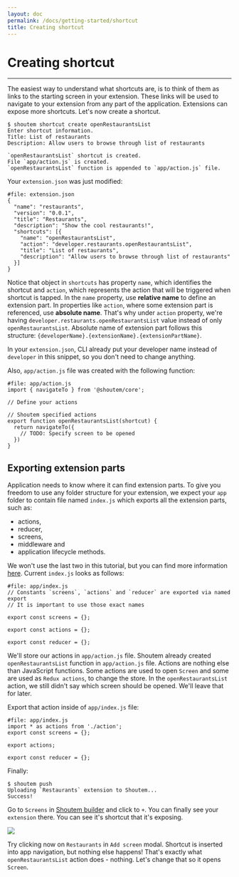 ```yaml
---
layout: doc
permalink: /docs/getting-started/shortcut
title: Creating shortcut
---
```


# Creating shortcut
<hr />

The easiest way to understand what shortcuts are, is to think of them as links to the starting screen in your extension. These links will be used to navigate to your extension from any part of the application. Extensions can expose more shortcuts. Let's now create a shortcut.

```ShellSession
$ shoutem shortcut create openRestaurantsList
Enter shortcut information.
Title: List of restaurants
Description: Allow users to browse through list of restaurants

`openRestaurantsList` shortcut is created.
File `app/action.js` is created.
`openRestaurantsList` function is appended to `app/action.js` file.
```

Your `extension.json` was just modified:

```json{6-11}
#file: extension.json
{
  "name": "restaurants",
  "version": "0.0.1",
  "title": "Restaurants",
  "description": "Show the cool restaurants!",
  "shortcuts": [{
    "name": "openRestaurantsList",
    "action": "developer.restaurants.openRestaurantsList",
    "title": "List of restaurants",
    "description": "Allow users to browse through list of restaurants"
  }]
}
```

Notice that object in `shortcuts` has property `name`, which identifies the shortcut and `action`, which represents the action that will be triggered when shortcut is tapped. In the `name` property, use **relative name** to define an extension part. In properties like `action`, where some extension part is referenced, use **absolute name**. That's why under `action` property, we're having `developer.restaurants.openRestaurantsList` value instead of only `openRestaurantsList`. Absolute name of extension part follows this structure: `{developerName}.{extensionName}.{extensionPartName}`.

In your `extension.json`, CLI already put your developer name instead of `developer` in this snippet, so you don't need to change anything.

Also, `app/action.js` file was created with the following function:

```javascript{1-10}
#file: app/action.js
import { navigateTo } from '@shoutem/core';

// Define your actions

// Shoutem specified actions
export function openRestaurantsList(shortcut) {
  return navigateTo({
    // TODO: Specify screen to be opened
  })
}
```

## Exporting extension parts

Application needs to know where it can find extension parts. To give you freedom to use any folder structure for your extension, we expect your `app` folder to contain file named `index.js` which exports all the extension parts, such as:

- actions,
- reducer,
- screens,
- middleware and
- application lifecycle methods.

We won't use the last two in this tutorial, but you can find more information [here](/docs/coming-soon). Current `index.js` looks as follows:

```JSX
#file: app/index.js
// Constants `screens`, `actions` and `reducer` are exported via named export
// It is important to use those exact names

export const screens = {};

export const actions = {};

export const reducer = {};
```

We'll store our actions in `app/action.js` file. Shoutem already created `openRestaurantsList` function in `app/action.js` file. Actions are nothing else than JavaScript functions. Some actions are used to open `Screen` and some are used as `Redux actions`, to change the store. In the `openRestaurantsList` action, we still didn't say which screen should be opened. We'll leave that for later.

Export that action inside of `app/index.js` file:

```javascript{1,4}
#file: app/index.js
import * as actions from './action';
export const screens = {};

export actions;

export const reducer = {};
```

Finally:

```ShellSession
$ shoutem push
Uploading `Restaurants` extension to Shoutem...
Success!
```

Go to `Screens` in [Shoutem builder](/docs/coming-soon) and click to `+`. You can finally see your `extension` there. You can see it's shortcut that it's exposing.

<p class="image">
<img src='{{ site.baseurl }}/img/getting-started/add-modal-shortcut.png'/>
</p>

Try clicking now on `Restaurants` in `Add screen` modal. Shortcut is inserted into app navigation, but nothing else happens! That's exactly what `openRestaurantsList` action does - nothing. Let's change that so it opens `Screen`.
